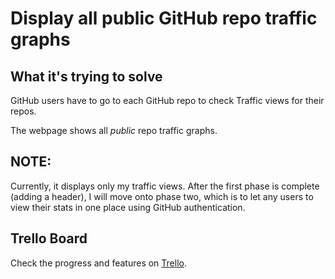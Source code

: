 # Display all public GitHub repo traffic graphs

## What it's trying to solve
GitHub users have to go to each GitHub repo to check Traffic views for their repos.

The webpage shows all *public* repo traffic graphs.

## NOTE:
Currently, it displays only my traffic views.
After the first phase is complete (adding a header), I will move onto phase two, which is to let any users to view their stats in one place using GitHub authentication.

## Trello Board
Check the progress and features on [Trello](https://trello.com/b/IzhC3SSR/github-traffic-views).

